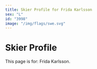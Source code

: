 ```yaml
---
title: Skier Profile for Frida Karlsson
sex: "L"
id: "3998"
image: "/img/flags/swe.svg" 
---
```


# Skier Profile

This page is for: Frida Karlsson.
    